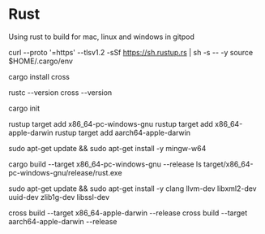 # Rust
Using rust to build for mac, linux and windows in gitpod

curl --proto '=https' --tlsv1.2 -sSf https://sh.rustup.rs | sh -s -- -y
source $HOME/.cargo/env

cargo install cross

rustc --version
cross --version

cargo init

rustup target add x86_64-pc-windows-gnu
rustup target add x86_64-apple-darwin
rustup target add aarch64-apple-darwin

sudo apt-get update && sudo apt-get install -y mingw-w64

cargo build --target x86_64-pc-windows-gnu --release
ls target/x86_64-pc-windows-gnu/release/rust.exe

sudo apt-get update && sudo apt-get install -y clang llvm-dev libxml2-dev uuid-dev zlib1g-dev libssl-dev

cross build --target x86_64-apple-darwin --release
cross build --target aarch64-apple-darwin --release
